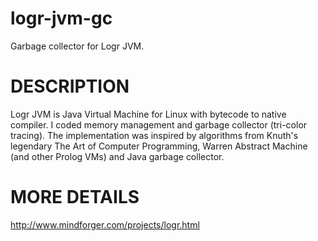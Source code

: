 logr-jvm-gc
===========

Garbage collector for Logr JVM.


DESCRIPTION
===========

Logr JVM is Java Virtual Machine for Linux with bytecode to native compiler. 
I coded memory management and garbage collector (tri-color tracing). The 
implementation was inspired by algorithms from Knuth's legendary The Art of 
Computer Programming, Warren Abstract Machine (and other Prolog VMs) and 
Java garbage collector. 


MORE DETAILS
============

http://www.mindforger.com/projects/logr.html
